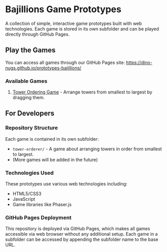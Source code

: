 # Bajillions Game Prototypes

A collection of simple, interactive game prototypes built with web technologies. Each game is stored in its own subfolder and can be played directly through GitHub Pages.

## Play the Games

You can access all games through our GitHub Pages site:
https://dino-nugs.github.io/prototypes-bajillions/

### Available Games

1. [Tower Ordering Game](https://dino-nugs.github.io/prototypes-bajillions/tower-orderer/) - Arrange towers from smallest to largest by dragging them.

## For Developers

### Repository Structure

Each game is contained in its own subfolder:

- `tower-orderer/` - A game about arranging towers in order from smallest to largest.
- (More games will be added in the future)

### Technologies Used

These prototypes use various web technologies including:
- HTML5/CSS3
- JavaScript
- Game libraries like Phaser.js

### GitHub Pages Deployment

This repository is deployed via GitHub Pages, which makes all games accessible via web browser without any additional setup. Each game in a subfolder can be accessed by appending the subfolder name to the base URL.